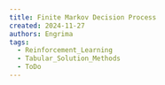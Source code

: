 ```yaml
---
title: Finite Markov Decision Process
created: 2024-11-27
authors: Engrima
tags:
  - Reinforcement_Learning
  - Tabular_Solution_Methods
  - ToDo
---
```

